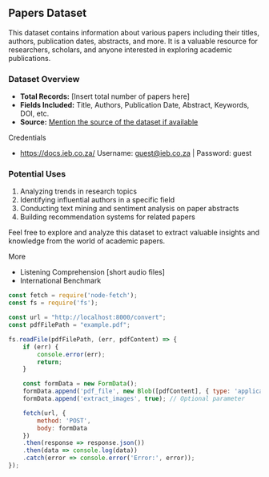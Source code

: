 ## Papers Dataset

This dataset contains information about various papers including their titles, authors, publication dates, abstracts, and more. It is a valuable resource for researchers, scholars, and anyone interested in exploring academic publications.

### Dataset Overview

- **Total Records:** [Insert total number of papers here]
- **Fields Included:** Title, Authors, Publication Date, Abstract, Keywords, DOI, etc.
- **Source:** [Mention the source of the dataset if available](https://docs.ieb.co.za/)

Credentials
- https://docs.ieb.co.za/ 
Username: guest@ieb.co.za   |   Password: guest

### Potential Uses

1. Analyzing trends in research topics
2. Identifying influential authors in a specific field
3. Conducting text mining and sentiment analysis on paper abstracts
4. Building recommendation systems for related papers

Feel free to explore and analyze this dataset to extract valuable insights and knowledge from the world of academic papers.


More 

- Listening Comprehension [short audio files]
- International Benchmark 

``` javascript
const fetch = require('node-fetch');
const fs = require('fs');

const url = "http://localhost:8000/convert";
const pdfFilePath = "example.pdf";

fs.readFile(pdfFilePath, (err, pdfContent) => {
    if (err) {
        console.error(err);
        return;
    }

    const formData = new FormData();
    formData.append('pdf_file', new Blob([pdfContent], { type: 'application/pdf' }), pdfFilePath);
    formData.append('extract_images', true); // Optional parameter

    fetch(url, {
        method: 'POST',
        body: formData
    })
    .then(response => response.json())
    .then(data => console.log(data))
    .catch(error => console.error('Error:', error));
});
``` 

